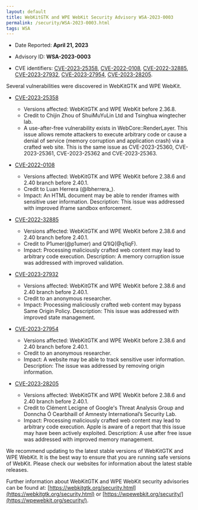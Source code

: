 ```yaml
---
layout: default
title: WebKitGTK and WPE WebKit Security Advisory WSA-2023-0003
permalink: /security/WSA-2023-0003.html
tags: WSA
---
```


* Date Reported: **April 21, 2023**

* Advisory ID: **WSA-2023-0003**

* CVE identifiers: [CVE-2023-25358](#CVE-2023-25358), [CVE-2022-0108](#CVE-2022-0108),
  [CVE-2022-32885](#CVE-2022-32885), [CVE-2023-27932](#CVE-2023-27932),
  [CVE-2023-27954](#CVE-2023-27954), [CVE-2023-28205](#CVE-2023-28205).


Several vulnerabilities were discovered in WebKitGTK and WPE WebKit.

* <a name="CVE-2023-25358" href="https://cve.mitre.org/cgi-bin/cvename.cgi?name=CVE-2023-25358">CVE-2023-25358</a>
  * Versions affected: WebKitGTK and WPE WebKit before 2.36.8.
  * Credit to Chijin Zhou of ShuiMuYuLin Ltd and Tsinghua wingtecher
    lab.
  * A use-after-free vulnerability exists in WebCore::RenderLayer. This
    issue allows remote attackers to execute arbitrary code or cause a
    denial of service (memory corruption and application crash) via a
    crafted web site. This is the same issue as CVE-2023-25360,
    CVE-2023-25361, CVE-2023-25362 and CVE-2023-25363.

* <a name="CVE-2022-0108" href="https://cve.mitre.org/cgi-bin/cvename.cgi?name=CVE-2022-0108">CVE-2022-0108</a>
  * Versions affected: WebKitGTK and WPE WebKit before 2.38.6 and 2.40
    branch before 2.40.1.
  * Credit to Luan Herrera (@lbherrera_).
  * Impact: An HTML document may be able to render iframes with
    sensitive user information. Description: This issue was addressed
    with improved iframe sandbox enforcement.

* <a name="CVE-2022-32885" href="https://cve.mitre.org/cgi-bin/cvename.cgi?name=CVE-2022-32885">CVE-2022-32885</a>
  * Versions affected: WebKitGTK and WPE WebKit before 2.38.6 and 2.40
    branch before 2.40.1.
  * Credit to P1umer(@p1umer) and Q1IQ(@q1iqF).
  * Impact: Processing maliciously crafted web content may lead to
    arbitrary code execution. Description: A memory corruption issue was
    addressed with improved validation.

* <a name="CVE-2023-27932" href="https://cve.mitre.org/cgi-bin/cvename.cgi?name=CVE-2023-27932">CVE-2023-27932</a>
  * Versions affected: WebKitGTK and WPE WebKit before 2.38.6 and 2.40
    branch before 2.40.1.
  * Credit to an anonymous researcher.
  * Impact: Processing maliciously crafted web content may bypass Same
    Origin Policy. Description: This issue was addressed with improved
    state management.

* <a name="CVE-2023-27954" href="https://cve.mitre.org/cgi-bin/cvename.cgi?name=CVE-2023-27954">CVE-2023-27954</a>
  * Versions affected: WebKitGTK and WPE WebKit before 2.38.6 and 2.40
    branch before 2.40.1.
  * Credit to an anonymous researcher.
  * Impact: A website may be able to track sensitive user information.
    Description: The issue was addressed by removing origin information.

* <a name="CVE-2023-28205" href="https://cve.mitre.org/cgi-bin/cvename.cgi?name=CVE-2023-28205">CVE-2023-28205</a>
  * Versions affected: WebKitGTK and WPE WebKit before 2.38.6 and 2.40
    branch before 2.40.1.
  * Credit to Clément Lecigne of Google's Threat Analysis Group and
    Donncha Ó Cearbhaill of Amnesty International’s Security Lab.
  * Impact: Processing maliciously crafted web content may lead to
    arbitrary code execution. Apple is aware of a report that this issue
    may have been actively exploited. Description: A use after free
    issue was addressed with improved memory management.


We recommend updating to the latest stable versions of WebKitGTK and WPE
WebKit. It is the best way to ensure that you are running safe versions
of WebKit. Please check our websites for information about the latest
stable releases.

Further information about WebKitGTK and WPE WebKit security advisories can be found at:
[https://webkitgtk.org/security.html](https://webkitgtk.org/security.html) or [https://wpewebkit.org/security/](https://wpewebkit.org/security/).
